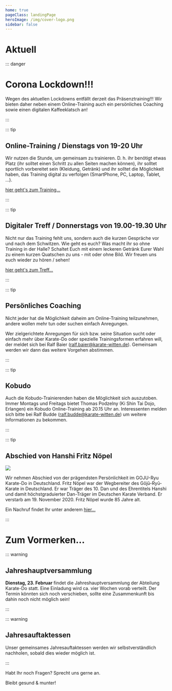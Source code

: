 ```yaml
---
home: true
pageClass: landingPage
heroImage: /img/cover-logo.png
sidebar: false
---
```


# Aktuell

::: danger 

# Corona Lockdown!!!

Wegen des aktuellen Lockdowns entfällt derzeit das Präsenztraining!!!
Wir bieten daher neben einem Online-Training auch ein persönliches Coaching sowie einen digitalen Kaffeeklatsch an! 

:::

::: tip  

## Online-Training / Dienstags von 19-20 Uhr

Wir nutzen die Stunde, um gemeinsam zu trainieren.
D. h. ihr benötigt etwas Platz (ihr solltet einen Schritt zu allen Seiten machen können), ihr solltet sportlich vorbereitet sein (Kleidung, Getränk) und ihr solltet die Möglichkeit haben, das Training digital zu verfolgen (SmartPhone, PC, Laptop, Tablet, ...).

[hier geht's zum Training...](https://www.gotomeet.me/SportRehaKemnade/tgw-karate-training)

:::

::: tip

## Digitaler Treff / Donnerstags von 19.00-19.30 Uhr

Nicht nur das Training fehlt uns, sondern auch die kurzen Gespräche vor und nach dem Schwitzen.
Wie geht es euch? Was macht ihr so ohne Training in der Halle? Schaltet Euch mit einem leckeren Getränk Eurer Wahl zu einem kurzen Quatschen zu uns - mit oder ohne Bild. Wir freuen uns euch wieder zu hören / sehen!

[hier geht's zum Treff...](https://www.gotomeet.me/SportRehaKemnade/tgw-karate-training)

:::

::: tip 

## Persönliches Coaching

Nicht jeder hat die Möglichkeit daheim am Online-Training teilzunehmen, andere wollen mehr tun oder suchen einfach Anregungen.

Wer zielgerichtete Anregungen für sich bzw. seine Situation sucht oder einfach mehr über Karate-Do oder spezielle Trainingsformen erfahren will, der meldet sich bei Ralf Baier (ralf.baier@karate-witten.de). Gemeinsam werden wir dann das weitere Vorgehen abstimmen.

:::

::: tip 

## Kobudo

Auch die Kobudo-Trainierenden haben die Möglichkeit sich auszutoben. Immer Montags und Freitags bietet Thomas Podzelny (Ki Shin Tai Dojo, Erlangen) ein Kobudo Online-Training ab 20.15 Uhr an.
Interessenten melden sich bitte bei Ralf Budde (ralf.budde@karate-witten.de) um weitere Informationen zu bekommen.

:::

::: tip 

## Abschied von Hanshi Fritz Nöpel

<img src="/wiki/fritz-noepel.jpg" class="imageRight" />

Wir nehmen Abschied von der prägendsten Persönlichkeit im GOJU-Ryu Karate-Do in Deutschland. Fritz Nöpel war der Wegbereiter des Gōjū-Ryū-Karate in Deutschland. Er war Träger des 10. Dan und des Ehrentitels Hanshi und damit höchstgraduierter Dan-Träger im Deutschen Karate Verband. Er verstarb am 19. November 2020. Fritz Nöpel wurde 85 Jahre alt.

Ein Nachruf findet Ihr unter anderem [hier...](https://www.karate-gkd.de/news/710-abschied-von-hanshi-fritz-noepel) 

:::

# Zum Vormerken...
 
::: warning 

## Jahreshauptversammlung

**Dienstag, 23. Februar** findet die Jahreshauptversammlung der Abteilung Karate-Do statt. Eine Einladung wird ca. vier Wochen vorab verteilt. Der Termin könnten sich noch verschieben, sollte eine Zusammenkunft bis dahin noch nicht möglich sein!

:::

::: warning 

## Jahresauftaktessen
 
Unser gemeinsames Jahresauftaktessen werden wir selbstverständlich nachholen, sobald dies wieder möglich ist.

:::
 
Habt Ihr noch Fragen?
Sprecht uns gerne an.
 
 
Bleibt gesund & munter!

<fussnote />